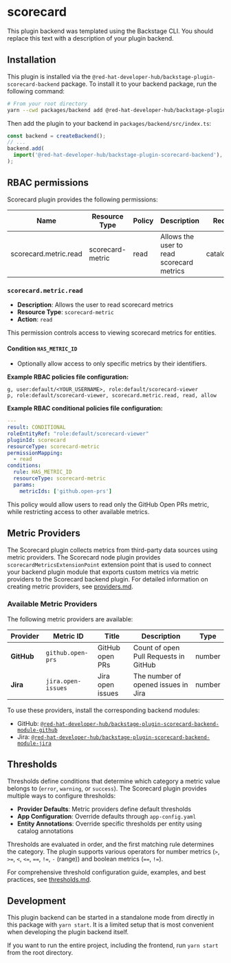 # scorecard

This plugin backend was templated using the Backstage CLI. You should replace this text with a description of your plugin backend.

## Installation

This plugin is installed via the `@red-hat-developer-hub/backstage-plugin-scorecard-backend` package. To install it to your backend package, run the following command:

```bash
# From your root directory
yarn --cwd packages/backend add @red-hat-developer-hub/backstage-plugin-scorecard-backend
```

Then add the plugin to your backend in `packages/backend/src/index.ts`:

```ts
const backend = createBackend();
// ...
backend.add(
  import('@red-hat-developer-hub/backstage-plugin-scorecard-backend'),
);
```

## RBAC permissions

Scorecard plugin provides the following permissions:

| Name                  | Resource Type    | Policy | Description                               | Requirements        |
| --------------------- | ---------------- | ------ | ----------------------------------------- | ------------------- |
| scorecard.metric.read | scorecard-metric | read   | Allows the user to read scorecard metrics | catalog.entity.read |

### `scorecard.metric.read`

- **Description**: Allows the user to read scorecard metrics
- **Resource Type**: `scorecard-metric`
- **Action**: `read`

This permission controls access to viewing scorecard metrics for entities.

#### Condition `HAS_METRIC_ID`

- Optionally allow access to only specific metrics by their identifiers.

**Example RBAC policies file configuration:**

```csv rbac-policy.csv
g, user:default/<YOUR_USERNAME>, role:default/scorecard-viewer
p, role:default/scorecard-viewer, scorecard.metric.read, read, allow
```

**Example RBAC conditional policies file configuration:**

```YAML rbac-conditions.yaml
---
result: CONDITIONAL
roleEntityRef: "role:default/scorecard-viewer"
pluginId: scorecard
resourceType: scorecard-metric
permissionMapping:
  - read
conditions:
  rule: HAS_METRIC_ID
  resourceType: scorecard-metric
  params:
    metricIds: ['github.open-prs']
```

This policy would allow users to read only the GitHub Open PRs metric, while restricting access to other available metrics.

## Metric Providers

The Scorecard plugin collects metrics from third-party data sources using metric providers. The Scorecard node plugin provides `scorecardMetricsExtensionPoint` extension point that is used to connect your backend plugin module that exports custom metrics via metric providers to the Scorecard backend plugin. For detailed information on creating metric providers, see [providers.md](./docs/providers.md).

### Available Metric Providers

The following metric providers are available:

| Provider   | Metric ID          | Title            | Description                           | Type   |
| ---------- | ------------------ | ---------------- | ------------------------------------- | ------ |
| **GitHub** | `github.open-prs`  | GitHub open PRs  | Count of open Pull Requests in GitHub | number |
| **Jira**   | `jira.open-issues` | Jira open issues | The number of opened issues in Jira   | number |

To use these providers, install the corresponding backend modules:

- GitHub: [`@red-hat-developer-hub/backstage-plugin-scorecard-backend-module-github`](../scorecard-backend-module-github/README.md)
- Jira: [`@red-hat-developer-hub/backstage-plugin-scorecard-backend-module-jira`](../scorecard-backend-module-jira/README.md)

## Thresholds

Thresholds define conditions that determine which category a metric value belongs to (`error`, `warning`, or `success`). The Scorecard plugin provides multiple ways to configure thresholds:

- **Provider Defaults**: Metric providers define default thresholds
- **App Configuration**: Override defaults through `app-config.yaml`
- **Entity Annotations**: Override specific thresholds per entity using catalog annotations

Thresholds are evaluated in order, and the first matching rule determines the category. The plugin supports various operators for number metrics (`>`, `>=`, `<`, `<=`, `==`, `!=`, `-` (range)) and boolean metrics (`==`, `!=`).

For comprehensive threshold configuration guide, examples, and best practices, see [thresholds.md](./docs/thresholds.md).

## Development

This plugin backend can be started in a standalone mode from directly in this
package with `yarn start`. It is a limited setup that is most convenient when
developing the plugin backend itself.

If you want to run the entire project, including the frontend, run `yarn start` from the root directory.
